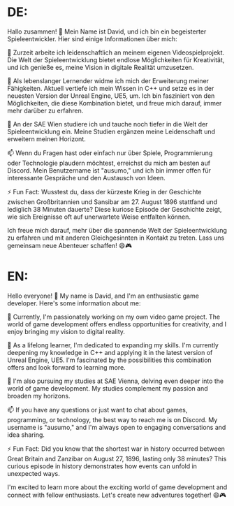 # **DE:**
Hallo zusammen! 👋
Mein Name ist David, und ich bin ein begeisterter Spieleentwickler. Hier sind einige Informationen über mich:

🔭 Zurzeit arbeite ich leidenschaftlich an meinem eigenen Videospielprojekt. Die Welt der Spieleentwicklung bietet endlose Möglichkeiten für Kreativität, und ich genieße es, meine Vision in digitale Realität umzusetzen.

🌱 Als lebenslanger Lernender widme ich mich der Erweiterung meiner Fähigkeiten. Aktuell vertiefe ich mein Wissen in C++ und setze es in der neuesten Version der Unreal Engine, UE5, um. Ich bin fasziniert von den Möglichkeiten, die diese Kombination bietet, und freue mich darauf, immer mehr darüber zu erfahren.

🌟 An der SAE Wien studiere ich und tauche noch tiefer in die Welt der Spieleentwicklung ein. Meine Studien ergänzen meine Leidenschaft und erweitern meinen Horizont.

📫 Wenn du Fragen hast oder einfach nur über Spiele, Programmierung oder Technologie plaudern möchtest, erreichst du mich am besten auf Discord. Mein Benutzername ist "ausumo," und ich bin immer offen für interessante Gespräche und den Austausch von Ideen.

⚡ Fun Fact: Wusstest du, dass der kürzeste Krieg in der Geschichte zwischen Großbritannien und Sansibar am 27. August 1896 stattfand und lediglich 38 Minuten dauerte? Diese kuriose Episode der Geschichte zeigt, wie sich Ereignisse oft auf unerwartete Weise entfalten können.

Ich freue mich darauf, mehr über die spannende Welt der Spieleentwicklung zu erfahren und mit anderen Gleichgesinnten in Kontakt zu treten. Lass uns gemeinsam neue Abenteuer schaffen! 😄🎮

# **EN:**
Hello everyone! 👋 My name is David, and I'm an enthusiastic game developer. Here's some information about me:

🔭 Currently, I'm passionately working on my own video game project. The world of game development offers endless opportunities for creativity, and I enjoy bringing my vision to digital reality.

🌱 As a lifelong learner, I'm dedicated to expanding my skills. I'm currently deepening my knowledge in C++ and applying it in the latest version of Unreal Engine, UE5. I'm fascinated by the possibilities this combination offers and look forward to learning more.

🌟 I'm also pursuing my studies at SAE Vienna, delving even deeper into the world of game development. My studies complement my passion and broaden my horizons.

📫 If you have any questions or just want to chat about games, programming, or technology, the best way to reach me is on Discord. My username is "ausumo," and I'm always open to engaging conversations and idea sharing.

⚡ Fun Fact: Did you know that the shortest war in history occurred between Great Britain and Zanzibar on August 27, 1896, lasting only 38 minutes? This curious episode in history demonstrates how events can unfold in unexpected ways.

I'm excited to learn more about the exciting world of game development and connect with fellow enthusiasts. Let's create new adventures together! 😄🎮

